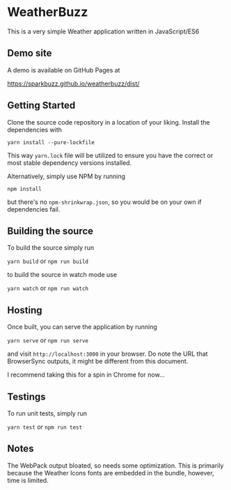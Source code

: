 # WeatherBuzz

This is a very simple Weather application written in JavaScript/ES6

## Demo site
A demo is available on GitHub Pages at

https://sparkbuzz.github.io/weatherbuzz/dist/

## Getting Started

Clone the source code repository in a location of your liking. Install the dependencies with 

`yarn install --pure-lockfile`
 
This way `yarn.lock` file will be utilized to ensure you have the correct or most 
stable dependency versions installed.

Alternatively, simply use NPM by running

`npm install`

but there's no `npm-shrinkwrap.json`, so you would be on your own if dependencies fail.

## Building the source

To build the source simply run

`yarn build` or `npm run build`

to build the source in watch mode use

`yarn watch`  or `npm run watch`

## Hosting

Once built, you can serve the application by running 

`yarn serve` or `npm run serve`

and visit `http://localhost:3000` in your browser. Do note the URL that BrowserSync outputs, it might be different from
this document.

I recommend taking this for a spin in Chrome for now...

## Testings

To run unit tests, simply run

`yarn test` or `npm run test`

## Notes

The WebPack output bloated, so needs some optimization. This is primarily because the Weather Icons fonts are embedded 
in the bundle, however, time is limited.
